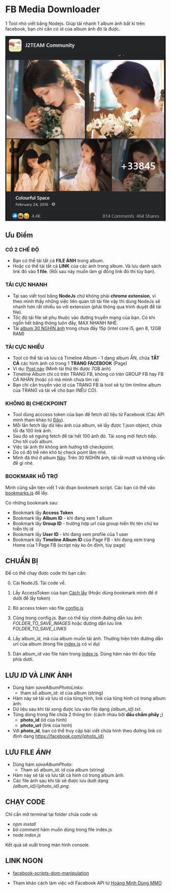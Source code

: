 # FB Media Downloader

1 Tool nhỏ viết bằng Nodejs. Giúp tải nhanh 1 album ảnh bất kì trên facebook, bạn chỉ cần có id của album ảnh đó là được.

![Album with 30k photos](./screenshots/1.png)

## Ưu Điểm

### **CÓ 2 CHẾ ĐỘ**

- Bạn có thể tải tất cả **FILE ẢNH** trong album.
- Hoặc có thể tải tất cả **LINK** của các ảnh trong album. Và lưu danh sách link đó vào **1 file**. (Rồi sau này muốn làm gì đống link đó thì tùy bạn).

### **TẢI CỰC NHANH**

- Tại sao viết tool bằng **NodeJs** chứ không phải **chrome extension**, vì theo mình thấy những việc liên quan tới tải file vậy thì dùng NodeJs sẽ nhanh hơn rất nhiều so với extension (phải thông qua trình duyệt để tải file).
- Tốc độ tải file sẽ phụ thuộc vào đường truyền mạng của bạn. Có khi ngốn hết băng thông luôn đấy, MAX NHANH NHÉ.
- Tải [album 30 NGHÌN ảnh](https://www.facebook.com/media/set?vanity=ColourfulSpace&set=a.945632905514659) trong chưa đầy 15p (intel core i5, gen 8, 12GB RAM)

### **TẢI CỰC NHIỀU**

- Tool có thể tải và lưu cả Timeline Album - 1 dạng album ẨN, chứa **TẤT CẢ** các hình ảnh có trong 1 **TRANG FACEBOOK** (Page)
- Ví dụ: [Post này](https://www.facebook.com/groups/j2team.community/posts/1377217242610392/) (Mình tải thử thì được 7GB ảnh)
- Timeline Album chỉ có trên TRANG FB, không có trên GROUP FB hay FB CÁ NHÂN (hoặc có mà mình chưa tìm ra)
- Bạn chỉ cần truyền vào id của TRANG FB là tool sẽ tự tìm timline album của TRANG và tải về cho bạn (NẾU CÓ).

### **KHÔNG BỊ CHECKPOINT**

- Tool dùng acccess token của bạn để fetch dữ liệu từ Facebook (Các API mình tham khảo từ [Đây](https://developers.facebook.com/tools/explorer)).
- Mỗi lần fetch lấy dữ liệu ảnh của album, sẽ lấy được 1 json object, chứa tối đa 100 link ảnh.
- Sau đó sẽ ngưng fetch để tải hết 100 ảnh đó. Tải xong mới fetch tiếp. Cho tới cuối album.
- Việc tải ảnh thì không ảnh hưởng tới checkpoint.
- Do có độ trễ nên khó bị check point lắm nhé.
- Mình đã thử ở album [Này](https://www.facebook.com/media/set?vanity=ColourfulSpace&set=a.945632905514659). Trên 30 NGHÌN ảnh, tải rất mượt và không vấn đề gì nhé.

### BOOKMARK HỖ TRỢ

Mình cũng sẵn tiện viết 1 vài đoạn bookmark script. Các bạn có thể vào [bookmarks.js](./scripts/bookmarks.js) để lấy.

Có những bookmark sau:

- Bookmark lấy **Access Token**
- Bookmark lấy **Album ID** - khi đang xem 1 album
- Bookmark lấy **Group ID** - trường hợp url của group hiển thị tên chứ ko hiển thị id
- Bookmark lấy **User ID** - khi đang xem profile của 1 user
- Bookmark lấy **Timeline Album ID** của Page FB - khi đang xem trang Home của 1 Page FB (script này ko ổn định, tùy page)

## CHUẨN BỊ

Để có thể chạy được code thì bạn cần:

0. Cài NodeJS. Tải code về.

1. Lấy AccessToken của bạn [Cách lấy](https://ahachat.com/help/blog/cach-lay-token-facebook#2-token-facebook-theo-t%C3%A0i-kho%E1%BA%A3n-c%C3%A1-nh%C3%A2n) (Hoặc dùng bookmark mình để ở dưới để lấy token)

2. Bỏ access token vào file [config.js](./config.js)

3. Cũng trong config.js. Bạn có thể tùy chỉnh đường dẫn lưu ảnh _FOLDER_TO_SAVE_IMAGES_ hoặc đường dẫn lưu link _FOLDER_TO_SAVE_LINKS_

4. Lấy album_id, mã của album muốn tải ảnh. Thường hiện trên đường dẫn url của album (trong file [index.js](./index.js) có ví dụ)

5. Dán album_id vào file hàm trong [index.js](./index.js). Dùng hàm nào thì đọc tiếp phía dưới.

## LƯU _ID_ VÀ _LINK_ ẢNH

- Dùng hàm _saveAlbumPhotoLinks_:
  - tham số album_id: id của album (string)
- Hàm này sẽ tải và lưu id của từng hình, link của từng hình có trong album ảnh.
- Dữ liệu sau khi tải xong được lưu vào file dạng _{album_id}.txt_.
- Từng dòng trong file chứa 2 thông tin: (cách nhau bởi **dấu chấm phẩy ;**)
  - **photo_id** (id của hình)
  - **photo_url** (link của hình)
- Với **photo_id**, bạn có thể truy cập bài viết chứa hình theo đường link có định dạng https://facebook.com/{photo_id}

## LƯU FILE _ẢNH_

- Dùng hàm _saveAlbumPhoto_:
  - Tham số album_id: id của album (string)
- Hàm này sẽ tải và lưu tất cả hình có trong album ảnh.
- Các file ảnh sau khi tải sẽ được lưu dưới dạng _{album_id}/{photo_id}.png_.

## CHẠY CODE

Chỉ cần mở terminal tại folder chứa code và:

- _npm install_
- _bỏ comment_ hàm muốn dùng trong file index.js
- _node index.js_

Kết quả sẽ xuất trong màn hình console.

## LINK NGON

- [facebook-scripts-dom-manipulation](https://github.com/jayremnt/facebook-scripts-dom-manipulation)

- Tham khảo cách làm việc với Facebook API từ [Hoàng Minh Dùng MMO](https://www.youtube.com/watch?v=auTBuwZOrBo&list=PL4BMIU_JnQBRSVZcc_ey0LDZdARdeuCh2&index=1)

